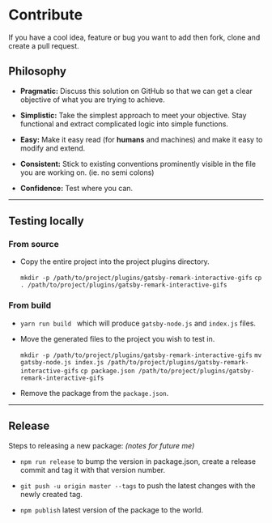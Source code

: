 # Contribute

If you have a cool idea, feature or bug you want to add then fork, clone and create a pull request.

## Philosophy

* **Pragmatic:** Discuss this solution on GitHub so that we can get a clear objective of what you are trying to achieve.

* **Simplistic:** Take the simplest approach to meet your objective. Stay functional and extract complicated logic into simple functions.

* **Easy:** Make it easy read (for **humans** and machines) and make it easy to modify and extend.

* **Consistent:** Stick to existing conventions prominently visible in the file you are working on. (ie. no semi colons)

* **Confidence:** Test where you can.

---

## Testing locally

### From source

* Copy the entire project into the project plugins directory.

  `mkdir -p /path/to/project/plugins/gatsby-remark-interactive-gifs`
  `cp . /path/to/project/plugins/gatsby-remark-interactive-gifs`

### From build

* `yarn run build ` which will produce `gatsby-node.js` and `index.js` files.

* Move the generated files to the project you wish to test in.

  `mkdir -p /path/to/project/plugins/gatsby-remark-interactive-gifs`
  `mv gatsby-node.js index.js /path/to/project/plugins/gatsby-remark-interactive-gifs`
  `cp package.json /path/to/project/plugins/gatsby-remark-interactive-gifs`

* Remove the package from the `package.json`.

---

## Release

Steps to releasing a new package: *(notes for future me)*

* `npm run release` to bump the version in package.json, create a release commit and tag it with that version number.

* `git push -u origin master --tags` to push the latest changes with the newly created tag.

* `npm publish` latest version of the package to the world.
